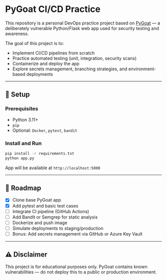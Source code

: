 # PyGoat CI/CD Practice

This repository is a personal DevOps practice project based on [PyGoat](https://github.com/0xpayne/PyGoat) — a deliberately vulnerable Python/Flask web app used for security testing and awareness.

The goal of this project is to:
- Implement CI/CD pipelines from scratch
- Practice automated testing (unit, integration, security scans)
- Containerize and deploy the app
- Explore secrets management, branching strategies, and environment-based deployments

---

## 🔧 Setup

### Prerequisites
- Python 3.11+
- `pip`
- Optional: `Docker`, `pytest`, `bandit`

### Install and Run
```bash
pip install -r requirements.txt
python app.py
```

App will be available at `http://localhost:5000`

---

## 🚧 Roadmap

- [x] Clone base PyGoat app
- [x] Add pytest and basic test cases
- [ ] Integrate CI pipeline (GitHub Actions)
- [ ] Add Bandit or Semgrep for static analysis
- [ ] Dockerize and push image
- [ ] Simulate deployments to staging/production
- [ ] Bonus: Add secrets management via GitHub or Azure Key Vault

---

## ⚠️ Disclaimer

This project is for educational purposes only. PyGoat contains known vulnerabilities — do not deploy this to a public or production environment.

